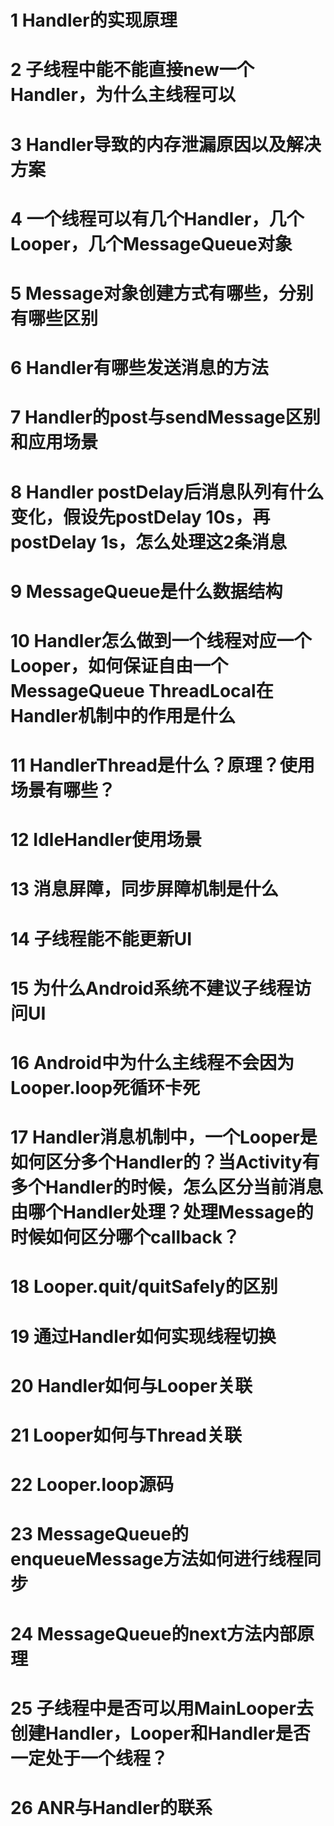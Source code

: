 # 1 Handler的实现原理  
# 2 子线程中能不能直接new一个Handler，为什么主线程可以  
# 3 Handler导致的内存泄漏原因以及解决方案  
# 4 一个线程可以有几个Handler，几个Looper，几个MessageQueue对象  
# 5 Message对象创建方式有哪些，分别有哪些区别  
# 6 Handler有哪些发送消息的方法  
# 7 Handler的post与sendMessage区别和应用场景  
# 8 Handler postDelay后消息队列有什么变化，假设先postDelay 10s，再postDelay 1s，怎么处理这2条消息  
# 9 MessageQueue是什么数据结构  
# 10 Handler怎么做到一个线程对应一个Looper，如何保证自由一个MessageQueue ThreadLocal在Handler机制中的作用是什么  
# 11 HandlerThread是什么？原理？使用场景有哪些？
# 12 IdleHandler使用场景  
# 13 消息屏障，同步屏障机制是什么  
# 14 子线程能不能更新UI  
# 15 为什么Android系统不建议子线程访问UI
# 16 Android中为什么主线程不会因为Looper.loop死循环卡死  
# 17 Handler消息机制中，一个Looper是如何区分多个Handler的？当Activity有多个Handler的时候，怎么区分当前消息由哪个Handler处理？处理Message的时候如何区分哪个callback？  
# 18 Looper.quit/quitSafely的区别  
# 19 通过Handler如何实现线程切换  
# 20 Handler如何与Looper关联  
# 21 Looper如何与Thread关联  
# 22 Looper.loop源码  
# 23 MessageQueue的enqueueMessage方法如何进行线程同步  
# 24 MessageQueue的next方法内部原理  
# 25 子线程中是否可以用MainLooper去创建Handler，Looper和Handler是否一定处于一个线程？  
# 26 ANR与Handler的联系  
